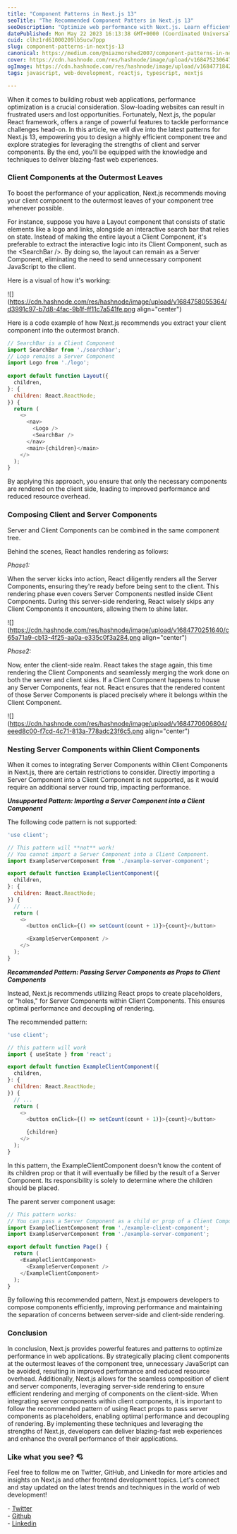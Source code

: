 ```yaml
---
title: "Component Patterns in Next.js 13"
seoTitle: "The Recommended Component Patters in Next.js 13"
seoDescription: "Optimize web performance with Next.js. Learn efficient component patterns, placing client components at leaves, and composing server and client components."
datePublished: Mon May 22 2023 16:13:38 GMT+0000 (Coordinated Universal Time)
cuid: clhz1rd61000209lb5ucw7ppp
slug: component-patterns-in-nextjs-13
canonical: https://medium.com/@niazmorshed2007/component-patterns-in-next-js-13-b6439dc6324a
cover: https://cdn.hashnode.com/res/hashnode/image/upload/v1684752306472/526569bc-f36c-4837-9033-a1cf1bf1f87a.png
ogImage: https://cdn.hashnode.com/res/hashnode/image/upload/v1684771842592/04d247a0-a7c2-4453-b4d0-58fa7b5e9f3c.png
tags: javascript, web-development, reactjs, typescript, nextjs

---
```


When it comes to building robust web applications, performance optimization is a crucial consideration. Slow-loading websites can result in frustrated users and lost opportunities. Fortunately, Next.js, the popular React framework, offers a range of powerful features to tackle performance challenges head-on. In this article, we will dive into the latest patterns for Next.js 13, empowering you to design a highly efficient component tree and explore strategies for leveraging the strengths of client and server components. By the end, you'll be equipped with the knowledge and techniques to deliver blazing-fast web experiences.

### Client Components at the Outermost Leaves

To boost the performance of your application, Next.js recommends moving your client component to the outermost leaves of your component tree whenever possible.

For instance, suppose you have a Layout component that consists of static elements like a logo and links, alongside an interactive search bar that relies on state. Instead of making the entire layout a Client Component, it's preferable to extract the interactive logic into its Client Component, such as the &lt;SearchBar /&gt;. By doing so, the layout can remain as a Server Component, eliminating the need to send unnecessary component JavaScript to the client.

Here is a visual of how it's working:

![](https://cdn.hashnode.com/res/hashnode/image/upload/v1684758055364/d3991c97-b7d8-4fac-9b1f-ff11c7a541fe.png align="center")

Here is a code example of how Next.js recommends you extract your client component into the outermost branch.

```javascript
// SearchBar is a Client Component
import SearchBar from './searchbar';
// Logo remains a Server Component
import Logo from './logo';
 
export default function Layout({
  children,
}: {
  children: React.ReactNode;
}) {
  return (
    <>
      <nav>
        <Logo />
        <SearchBar />
      </nav>
      <main>{children}</main>
    </>
  );
}
```

By applying this approach, you ensure that only the necessary components are rendered on the client side, leading to improved performance and reduced resource overhead.

### **Composing Client and Server Components**

Server and Client Components can be combined in the same component tree.

Behind the scenes, React handles rendering as follows:

*Phase1:*

When the server kicks into action, React diligently renders all the Server Components, ensuring they're ready before being sent to the client. This rendering phase even covers Server Components nestled inside Client Components. During this server-side rendering, React wisely skips any Client Components it encounters, allowing them to shine later.

![](https://cdn.hashnode.com/res/hashnode/image/upload/v1684770251640/c65a71a9-cb13-4f25-aa0a-e335c0f3a284.png align="center")

*Phase2:*

Now, enter the client-side realm. React takes the stage again, this time rendering the Client Components and seamlessly merging the work done on both the server and client sides. If a Client Component happens to house any Server Components, fear not. React ensures that the rendered content of those Server Components is placed precisely where it belongs within the Client Component.

![](https://cdn.hashnode.com/res/hashnode/image/upload/v1684770606804/eeed8c00-f7cd-4c71-813a-778adc23f6c5.png align="center")

### Nesting Server Components within Client Components

When it comes to integrating Server Components within Client Components in Next.js, there are certain restrictions to consider. Directly importing a Server Component into a Client Component is not supported, as it would require an additional server round trip, impacting performance.

***Unsupported Pattern: Importing a Server Component into a Client Component***

The following code pattern is not supported:

```javascript
'use client';

// This pattern will **not** work!
// You cannot import a Server Component into a Client Component.
import ExampleServerComponent from './example-server-component';

export default function ExampleClientComponent({
  children,
}: {
  children: React.ReactNode;
}) {
  // ...
  return (
    <>
      <button onClick={() => setCount(count + 1)}>{count}</button>

      <ExampleServerComponent />
    </>
  );
}
```

***Recommended Pattern: Passing Server Components as Props to Client Components***

Instead, Next.js recommends utilizing React props to create placeholders, or "holes," for Server Components within Client Components. This ensures optimal performance and decoupling of rendering.

The recommended pattern:

```javascript
'use client';

// this pattern will work
import { useState } from 'react';

export default function ExampleClientComponent({
  children,
}: {
  children: React.ReactNode;
}) {
  // ...
  return (
    <>
      <button onClick={() => setCount(count + 1)}>{count}</button>

      {children}
    </>
  );
}
```

In this pattern, the ExampleClientComponent doesn't know the content of its children prop or that it will eventually be filled by the result of a Server Component. Its responsibility is solely to determine where the children should be placed.

The parent server component usage:

```javascript
// This pattern works:
// You can pass a Server Component as a child or prop of a Client Component.
import ExampleClientComponent from './example-client-component';
import ExampleServerComponent from './example-server-component';

export default function Page() {
  return (
    <ExampleClientComponent>
      <ExampleServerComponent />
    </ExampleClientComponent>
  );
}
```

By following this recommended pattern, Next.js empowers developers to compose components efficiently, improving performance and maintaining the separation of concerns between server-side and client-side rendering.

### Conclusion

In conclusion, Next.js provides powerful features and patterns to optimize performance in web applications. By strategically placing client components at the outermost leaves of the component tree, unnecessary JavaScript can be avoided, resulting in improved performance and reduced resource overhead. Additionally, Next.js allows for the seamless composition of client and server components, leveraging server-side rendering to ensure efficient rendering and merging of components on the client-side. When integrating server components within client components, it is important to follow the recommended pattern of using React props to pass server components as placeholders, enabling optimal performance and decoupling of rendering. By implementing these techniques and leveraging the strengths of Next.js, developers can deliver blazing-fast web experiences and enhance the overall performance of their applications.

### Like what you see? 💘

Feel free to follow me on Twitter, GitHub, and LinkedIn for more articles and insights on Next.js and other frontend development topics. Let's connect and stay updated on the latest trends and techniques in the world of web development!  
  
\- [Twitter](https://twitter.com/niazmorshed_)  
\- [Github](https://github.com/NiazMorshed2007)  
\- [Linkedin](https://www.linkedin.com/in/niazmorsheddev/)